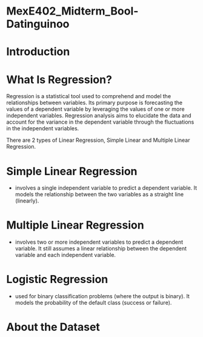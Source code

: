 # MexE402_Midterm_Bool-Datinguinoo

# Introduction

# What Is Regression?

Regression is a statistical tool used to comprehend and model the relationships between variables. Its primary purpose is forecasting the values of a dependent variable by leveraging the values of one or more independent variables. Regression analysis aims to elucidate the data and account for the variance in the dependent variable through the fluctuations in the independent variables.

There are 2 types of Linear Regression, Simple Linear and Multiple Linear Regression.

# Simple Linear Regression
- involves a single independent variable to predict a dependent variable. It models the relationship between the two variables as a straight line (linearly).

# Multiple Linear Regression 
- involves two or more independent variables to predict a dependent variable. It still assumes a linear relationship between the dependent variable and each independent variable.

# Logistic Regression
- used for binary classification problems (where the output is binary). It models the probability of the default class (success or failure).

# About the Dataset
